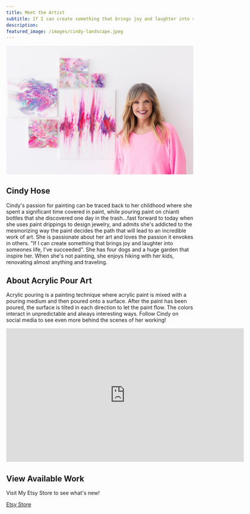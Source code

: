 ```yaml
---
title: Meet the Artist
subtitle: If I can create something that brings joy and laughter into someones life, I've succeeded. - Cindy Hose
description: 
featured_image: /images/cindy-landscape.jpeg
---
```


![](/images/cindy-landscape.jpeg)

## Cindy Hose

Cindy's passion for painting can be traced back to her childhood where she spent a significant time covered in paint, while pouring paint on chianti bottles that she discovered one day in the trash...fast forward to today when she uses paint drippings to design jewelry, and admits she's addicted to the mesmorizing way the paint decides the path that will lead to an incredible work of art. She is passionate about her art and loves the passion it envokes in others. "If I can create something that brings joy and laughter into someones life, I've succeeded". She has four dogs and a huge garden that inspire her. When she's not painting, she enjoys hiking with her kids, renovating almost anything and traveling.

## About Acrylic Pour Art

Acrylic pouring is a painting technique where acrylic paint is mixed with a pouring medium and then poured onto a surface. After the paint has been poured, the surface is tilted in each direction to let the paint flow. The colors interact in unpredictable and always interesting ways. Follow Cindy on social media to see even more behind the scenes of her working!

<iframe src="https://www.youtube.com/embed/0mEv8DhN9Xc" width="640" height="360" frameborder="0" webkitallowfullscreen mozallowfullscreen allowfullscreen></iframe>

## View Available Work

Visit My Etsy Store to see what's new!

<a href="https://www.etsy.com/shop/Choseart" class="button button--large">Etsy Store</a>